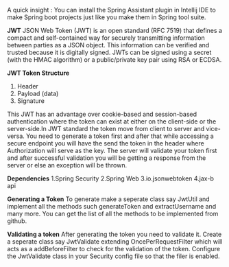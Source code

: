 A quick insight : You can install the Spring Assistant plugin in Intellij IDE to make Spring boot projects just like you make them in Spring tool suite.


**JWT**
JSON Web Token (JWT) is an open standard (RFC 7519) that defines a compact and self-contained way for securely transmitting information between parties as a JSON object. This information can be verified and trusted because it is digitally signed. JWTs can be signed using a secret (with the HMAC algorithm) or a public/private key pair using RSA or ECDSA.


**JWT Token Structure**
1. Header
2. Payload (data)
3. Signature

This JWT has an advantage over cookie-based and session-based authentication where the token can exist at either on the client-side or the server-side.In JWT standard the token move from client to server and vice-versa. You need to generate a token first and after that while accessing a secure endpoint you will have the send the token in  the header where Authorization will serve as the key. The server will validate your token first and after successful validation you will be getting a response from the server or else an exception will be thrown.


**Dependencies**
1.Spring Security
2.Spring Web
3.io.jsonwebtoken 
4.jax-b api

**Generating a Token**
To generate make a seperate class say JwtUtil and implement all the methods such generateToken and extractUsername and many more. You can get the list of all the methods to be implemented from github.

**Validating a token**
After generating the token you need to validate it. Create a seperate class say JwtValidate extending OncePerRequestFilter which will acts as a addBeforeFilter to check for the validation of the token. Configure the JwtValidate class in your Security config file so that the filer is enabled.

